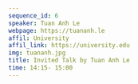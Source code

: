 ```yaml
---
sequence_id: 6
speaker: Tuan Anh Le
webpage: https://tuananh.le
affil: University
affil_link: https://university.edu
img: tuananh.jpg
title: Invited Talk by Tuan Anh Le
time: 14:15- 15:00
---
```


